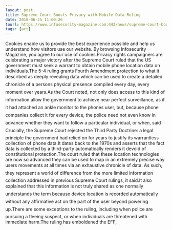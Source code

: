 ```yaml
---
layout: post
title: Supreme Court Boosts Privacy with Mobile Data Ruling
date: 2018-06-25 11:00:26
tourl: https://www.infosecurity-magazine.com:443/news/supreme-court-boosts-privacy/
tags: [act]
---
```

Cookies enable us to provide the best experience possible and help us understand how visitors use our website. By browsing Infosecurity Magazine, you agree to our use of cookies.Privacy rights campaigners are celebrating a major victory after the Supreme Court ruled that the US government must seek a warrant to obtain mobile phone location data on individuals.The 5-4 ruling grants Fourth Amendment protection to what it described as deeply revealing data which can be used to create a detailed chronicle of a persons physical presence compiled every day, every moment over years.As the Court noted, not only does access to this kind of information allow the government to achieve near perfect surveillance, as if it had attached an ankle monitor to the phones user, but, because phone companies collect it for every device, the police need not even know in advance whether they want to follow a particular individual, or when, said Crucially, the Supreme Court rejected the Third Party Doctrine: a legal principle the government had relied on for years to justify its warrantless collection of phone data.It dates back to the 1970s and asserts that the fact data is collected by a third-party automatically renders it devoid of constitutional protection.The court ruled that these location technologies are now so advanced they can be used to map in an extremely precise way users movements at all times via an exhaustive chronicle of data. As such, they represent a world of difference from the more limited information collection addressed in previous Supreme Court rulings, it said.It also explained that this information is not truly shared as one normally understands the term because device location is recorded automatically without any affirmative act on the part of the user beyond powering up.There are some exceptions to the ruling, including when police are pursuing a fleeing suspect, or when individuals are threatened with immediate harm.The ruling has emboldened the EFF, 